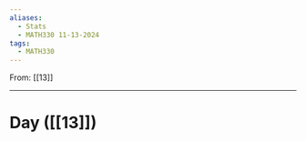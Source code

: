 ```yaml
---
aliases:
  - Stats
  - MATH330 11-13-2024
tags:
  - MATH330
---
```

From: [[13]]

-------
# Day  ([[13]])
